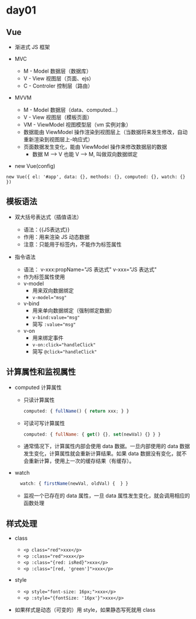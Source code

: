 # day01

## Vue

- 渐进式 JS 框架

- MVC

  - M - Model 数据层（数据库）
  - V - View 视图层（页面、ejs）
  - C - Controler 控制层（路由）

- MVVM

  - M - Model 数据层（data、computed...）
  - V - View 视图层（模板页面）
  - VM - ViewModel 视图模型层（vm 实例对象）
  - 数据能由 ViewModel 操作渲染到视图层上（当数据将来发生修改，自动重新渲染到视图层上-响应式）
  - 页面数据发生变化，能由 ViewModel 操作来修改数据层的数据
    - 数据 M --> V 也能 V --> M, 叫做双向数据绑定

- new Vue(config)
```vue
new Vue({ el: '#app', data: {}, methods: {}, computed: {}, watch: {} })
```

## 模板语法

- 双大括号表达式（插值语法）

  - 语法：{{JS表达式}}
  - 作用：用来渲染 JS 动态数据
  - 注意：只能用于标签内，不能作为标签属性

- 指令语法
  - 语法： v-xxx:propName="JS 表达式" v-xxx="JS 表达式"
  - 作为标签属性使用
  - v-model
    - 用来双向数据绑定
    - `v-model="msg"`
  - v-bind
    - 用来单向数据绑定（强制绑定数据）
    - `v-bind:value="msg"`
    - 简写 `:value="msg"`
  - v-on
    - 用来绑定事件
    - `v-on:click="handleClick"`
    - 简写 `@click="handleClick"`

## 计算属性和监视属性

- computed 计算属性

  - 只读计算属性
    ```js
    computed: { fullName() { return xxx; } }
    ```
  - 可读可写计算属性
    ```js
    computed: { fullName: { get() {}, set(newVal) {} } }
    ```
  - 通常情况下，计算属性内部会使用 data 数据。一旦内部使用的 data 数据发生变化，计算属性就会重新计算结果。如果 data 数据没有变化，就不会重新计算，使用上一次的缓存结果（有缓存）。

- watch
  ```js
    watch: { firstName(newVal, oldVal) {  } }
  ```
  - 监视一个已存在的 data 属性，一旦 data 属性发生变化，就会调用相应的函数处理

## 样式处理

- class
  - `<p class="red">xxx</p>`
  - `<p :class="red">xxx</p>`
  - `<p :class="{red: isRed}">xxx</p>`
  - `<p :class="[red, 'green']">xxx</p>`

- style
  - `<p style="font-size: 16px;">xxx</p>`
  - `<p :style="{fontSize: '16px'}">xxx</p>`

- 如果样式是动态（可变的）用 style，如果静态写死就用 class
